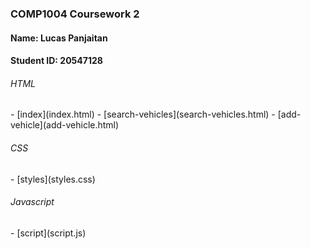 ### COMP1004 Coursework 2
<div>
  <h4>Name: Lucas Panjaitan</h4>
  <h4>Student ID: 20547128</h4>
</div>

<h6>HTML</h6>
- [index](index.html)
- [search-vehicles](search-vehicles.html)
- [add-vehicle](add-vehicle.html)

<h6>CSS</h6>
- [styles](styles.css)

<h6>Javascript</h6>
- [script](script.js)
